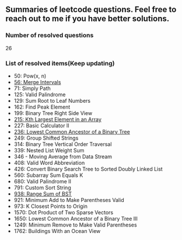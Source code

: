 ## Summaries of leetcode questions. Feel free to reach out to me if you have better solutions.

### Number of resolved questions

26

### List of resolved items(Keep updating)

- 50: Pow(x, n)
- [56: Merge Intervals](https://github.com/yimingdeveloper/leetcode/blob/main/5x/56-Merge%20Intervals.md)
- 71: Simply Path
- 125: Valid Palindrome
- 129: Sum Root to Leaf Numbers
- 162: Find Peak Element
- 199: Binary Tree Right Side View
- [215: Kth Largest Element in an Array](https://github.com/yimingdeveloper/leetcode/blob/main/21x/215-Kth%20Largest%20Element%20in%20an%20Array.md)
- 227: Basic Calculator II
- [236: Lowest Common Ancestor of a Binary Tree](https://github.com/yimingdeveloper/leetcode/blob/main/23x/236-Lowest%20Common%20Ancestor%20of%20a%20Binary%20Tree.md)
- 249: Group Shifted Strings
- 314: Binary Tree Vertical Order Traversal
- 339: Nested List Weight Sum
- 346 - Moving Average from Data Stream
- 408: Valid Word Abbreviation
- 426: Convert Binary Search Tree to Sorted Doubly Linked List
- 560: Subarray Sum Equals K
- 680: Valid Palindrome II
- 791: Custom Sort String
- [938: Range Sum of BST](https://github.com/yimingdeveloper/leetcode/blob/main/93x/938-Range%20Sum%20of%20BST)
- 921: Minimum Add to Make Parentheses Valid
- 973: K Closest Points to Origin
- 1570: Dot Product of Two Sparse Vectors
- 1650: Lowest Common Ancestor of a Binary Tree III
- 1249: Minimum Remove to Make Valid Parentheses
- 1762: Buildings With an Ocean View
